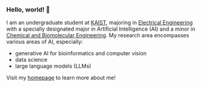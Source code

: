 ### Hello, world! 👋

<!--
**bramyeon/bramyeon** is a ✨ _special_ ✨ repository because its `README.md` (this file) appears on your GitHub profile.

Here are some ideas to get you started:
-->
I am an undergraduate student at [KAIST](https://kaist.ac.kr), majoring in [Electrical Engineering](https://ee.kaist.ac.kr) with a specially designated major in Artificial Intelligence (AI) and a minor in [Chemical and Biomolecular Engineering](https://cbe.kaist.ac.kr). My research area encompasses various areas of AI, especially: 
- generative AI for bioinformatics and computer vision
- data science
- large language models (LLMs)

Visit my [homepage](https://bramyeon.notion.site/273bfa00fa42422c93a217836e8c9a98?pvs=4) to learn more about me!  
